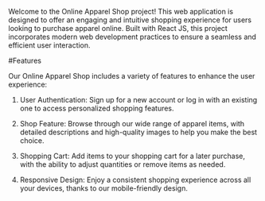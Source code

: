 Welcome to the Online Apparel Shop project! This web application is designed to offer an engaging and intuitive shopping experience for users looking to purchase apparel online. Built with React JS, this project incorporates modern web development practices to ensure a seamless and efficient user interaction.

#Features

Our Online Apparel Shop includes a variety of features to enhance the user experience:

1. User Authentication: Sign up for a new account or log in with an existing one to access personalized shopping features.

2. Shop Feature: Browse through our wide range of apparel items, with detailed descriptions and high-quality images to help you make the best choice.

3. Shopping Cart: Add items to your shopping cart for a later purchase, with the ability to adjust quantities or remove items as needed.

4. Responsive Design: Enjoy a consistent shopping experience across all your devices, thanks to our mobile-friendly design.
